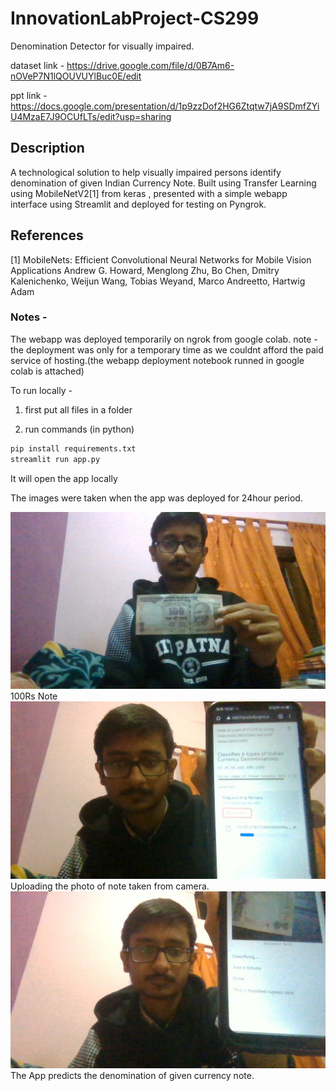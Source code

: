 # InnovationLabProject-CS299
Denomination Detector for visually impaired. </p>
dataset link - https://drive.google.com/file/d/0B7Am6-nOVeP7N1lQOUVUYlBuc0E/edit </p>
ppt link - https://docs.google.com/presentation/d/1p9zzDof2HG6Ztqtw7jA9SDmfZYiU4MzaE7J9OCUfLTs/edit?usp=sharing </p>


## Description
A technological solution to help visually impaired persons identify denomination of given Indian Currency Note.
Built using Transfer Learning using MobileNetV2[1] from keras , presented with a simple webapp interface using Streamlit and deployed for testing on Pyngrok.


## References
<a id="1">[1]</a> 
MobileNets: Efficient Convolutional Neural Networks for Mobile Vision Applications
Andrew G. Howard, Menglong Zhu, Bo Chen, Dmitry Kalenichenko, Weijun Wang, Tobias Weyand, Marco Andreetto, Hartwig Adam

### Notes -
The webapp was deployed temporarily on ngrok from google colab.
note - the deployment was only for a temporary time as we couldnt afford the paid service of hosting.(the webapp deployment notebook runned in google colab is attached)


To run locally -
1. first put all files in a folder

2. run commands (in python)

```sh
pip install requirements.txt
streamlit run app.py
```

It will open the app locally

The images were taken when the app was deployed for 24hour period.

![100Rs Note](1.jpg)
100Rs Note
![Uploading](2.jpg)
Uploading the photo of note taken from camera.
![Output](3.jpg)
The App predicts the denomination of given currency note.


